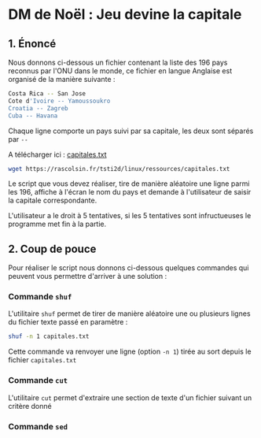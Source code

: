 # DM de Noël : Jeu devine la capitale

## 1. Énoncé 

Nous donnons ci-dessous un fichier contenant la liste des 196 pays reconnus par l'ONU dans le monde, ce fichier en langue Anglaise est organisé de la manière suivante :

```bash
Costa Rica -- San Jose
Cote d'Ivoire -- Yamoussoukro
Croatia -- Zagreb
Cuba -- Havana
```

Chaque ligne comporte un pays suivi par sa capitale, les deux sont séparés par `--` 

A télécharger ici : [capitales.txt](https://rascolsin.fr/tsti2d/linux/ressources/capitales.txt)

```bash
wget https://rascolsin.fr/tsti2d/linux/ressources/capitales.txt
```

Le script que vous devez réaliser, tire de manière aléatoire une ligne parmi les 196, affiche à l'écran le nom du pays et demande à l'utilisateur de saisir la capitale correspondante.

L'utilisateur a le droit à 5 tentatives, si les 5 tentatives sont infructueuses le programme met fin à la partie.

## 2. Coup de pouce

Pour réaliser le script nous donnons ci-dessous quelques commandes qui peuvent vous permettre d'arriver à une solution :

### Commande `shuf`

L'utilitaire `shuf` permet de tirer de manière aléatoire une ou plusieurs lignes du fichier texte passé en paramètre :

```bash
shuf -n 1 capitales.txt
```
Cette commande va renvoyer une ligne (option `-n 1`) tirée au sort depuis le fichier `capitales.txt`

### Commande `cut`

L'utilitaire `cut` permet d'extraire une section de texte d'un fichier suivant un critère donné

### Commande `sed`

